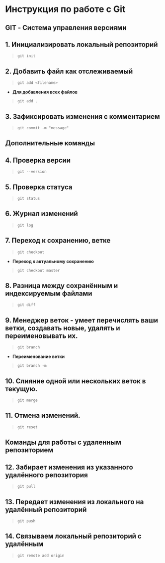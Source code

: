 # **Инструкция по работе с Git**

## **GIT - Система управления версиями**
## 1. Инициализировать локальный репозиторий
>`git init`
## 2. Добавить файл как отслеживаемый
>`git add <filename>`
* **Для добавления всех файлов**
>`git add .`
## 3. Зафиксировать изменения с комментарием
>`git commit -m "message"`
## **Дополнительные команды**
## 4. Проверка версии
>`git --version`
## 5. Проверка статуса
>`git status`
## 6. Журнал изменений
>`git log`
## 7. Переход к сохранению, ветке
>`git checkout`
* **Переход к актуальному сохранению**
>`git checkout master`
## 8. Разница между сохранённым и индексируемым файлами
>`git diff`
## 9. Менеджер веток - умеет перечислять ваши ветки, создавать новые, удалять и переименовывать их.
>`git branch`
* **Переименование ветки**
>`git branch -m`
## 10. Слияние одной или нескольких веток в текущую.
>`git merge`
## 11. Отмена изменений.
>`git reset`
## **Команды для работы с удаленным репозиторием**
## 12. Забирает изменения из указанного удалённого репозитория
>`git pull`
## 13. Передает изменения из локального на удалённый репозиторий
>`git push`
## 14. Связываем локальный репозиторий с удалённым
>`git remote add origin`
